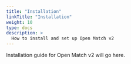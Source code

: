 ```yaml
---
title: "Installation"
linkTitle: "Installation"
weight: 10
type: docs
description: >
  How to install and set up Open Match v2
---
```


Installation guide for Open Match v2 will go here.